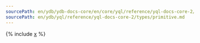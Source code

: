 ```yaml
---
sourcePath: en/ydb/ydb-docs-core/en/core/yql/reference/yql-docs-core-2/types/primitive.md
sourcePath: en/ydb/yql/reference/yql-docs-core-2/types/primitive.md
---
```



{% include [x](_includes/primitive.md) %}
